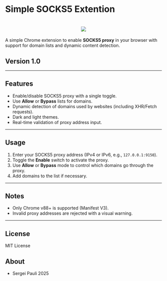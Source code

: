 # Simple SOCKS5 Extention

<h1 align="center">
  <img src="https://interface.sergeipauli.ru/simple_socks_5_banner_gh.jpg" style="max-width:100%; height:auto;">
</h1>

A simple Chrome extension to enable **SOCKS5 proxy** in your browser with support for domain lists and dynamic content detection.

## Version 1.0

---

## Features

- Enable/disable SOCKS5 proxy with a single toggle.
- Use **Allow** or **Bypass** lists for domains.
- Dynamic detection of domains used by websites (including XHR/Fetch requests).
- Dark and light themes.
- Real-time validation of proxy address input.

---

## Usage

1. Enter your SOCKS5 proxy address (IPv4 or IPv6, e.g., `127.0.0.1:9150`).
2. Toggle the **Enable** switch to activate the proxy.
3. Use **Allow** or **Bypass** mode to control which domains go through the proxy.
4. Add domains to the list if necessary.

---

## Notes

- Only Chrome v88+ is supported (Manifest V3).
- Invalid proxy addresses are rejected with a visual warning.

---

## License

MIT License

## About

- Sergei Pauli 2025